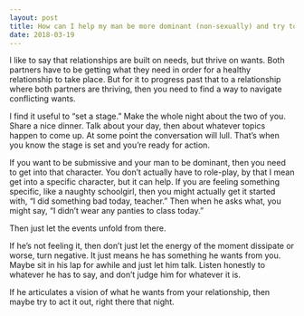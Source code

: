 ```yaml
---
layout: post
title: How can I help my man be more dominant (non-sexually) and try to be less dominant in our relationship, so that he can gain the &quot;winner effect&quot; momentum and not be bullied by me (inadvertently) and others any more?
date: 2018-03-19
---
```


<p>I like to say that relationships are built on needs, but thrive on wants. Both partners have to be getting what they need in order for a healthy relationship to take place. But for it to progress past that to a relationship where both partners are thriving, then you need to find a way to navigate conflicting wants.</p><p>I find it useful to “set a stage.” Make the whole night about the two of you. Share a nice dinner. Talk about your day, then about whatever topics happen to come up. At some point the conversation will lull. That’s when you know the stage is set and you’re ready for action.</p><p>If you want to be submissive and your man to be dominant, then you need to get into that character. You don’t actually have to role-play, by that I mean get into a specific character, but it can help. If you are feeling something specific, like a naughty schoolgirl, then you might actually get it started with, “I did something bad today, teacher.” Then when he asks what, you might say, “I didn’t wear any panties to class today.”</p><p>Then just let the events unfold from there.</p><p>If he’s not feeling it, then don’t just let the energy of the moment dissipate or worse, turn negative. It just means he has something he wants from you. Maybe sit in his lap for awhile and just let him talk. Listen honestly to whatever he has to say, and don’t judge him for whatever it is.</p><p>If he articulates a vision of what he wants from your relationship, then maybe try to act it out, right there that night.</p>
